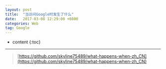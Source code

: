 ```yaml
---
layout: post
title:  "当访问Google时发生了什么"
date:   2017-03-08 12:29:00 +0800
categories: Web
tag: Google
---
```


* content
{:toc}

---

> [https://github.com/skyline75489/what-happens-when-zh_CN](https://github.com/skyline75489/what-happens-when-zh_CN)
